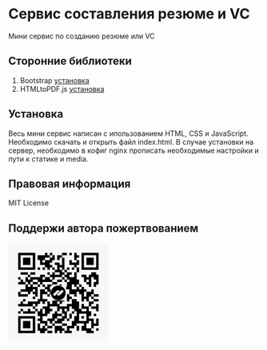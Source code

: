 # Cервис составления резюме и VC

Мини сервис по созданию резюме или VC

## Сторонние библиотеки

1. Bootstrap [установка](https://getbootstrap.com/)
2. HTMLtoPDF.js [установка](https://ekoopmans.github.io/html2pdf.js/)

## Установка

Весь мини сервис написан с ипользованием HTML, CSS и JavaScript. Необходимо скачать и открыть файл index.html. В случае установки на сервер, необходимо в кофиг nginx прописать необходимые настройки и пути к статике и media.

## Правовая информация

MIT License

## Поддержи автора пожертвованием

<img src="media/qrCode.png" alt="Поддержи автора" width=200>
